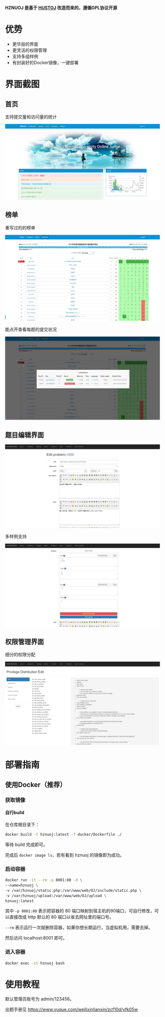 **HZNUOJ 是基于 [HUSTOJ](https://github.com/zhblue/hustoj) 改造而来的，遵循GPL协议开源**

# 优势

* 更华丽的界面
* 更灵活的权限管理
* 支持多组样例
* 有封装好的Docker镜像，一键部署


# 界面截图

## 首页

支持提交量和访问量的统计

![index](images/index.jpg)

## 榜单

重写过的的榜单

![board](images/board.jpg)

能点开查看每题的提交状况

![board2](images/board2.jpg)

## 题目编辑界面

![problem-edit](images/problem-edit.jpg)

多样例支持

![problem-edit](images/problem-edit2.jpg)

## 权限管理界面

细分的权限分配

![privilege](images/privilege.jpg)

# 部署指南

## 使用Docker（推荐）

### 获取镜像

#### 自行build

在仓库根目录下：

```bash
docker build -t hznuoj:latest -f docker/Dockerfile ./
```

等待 build 完成即可。

完成后 `docker image ls`，若有看到 hznuoj 的镜像即为成功。

### 启动容器

```bash
docker run -it --rm -p 8001:80 -d \
--name=hznuoj \
-v /var/hznuoj/static.php:/var/www/web/OJ/include/static.php \
-v /var/hznuoj/upload:/var/www/web/OJ/upload \
hznuoj:latest
```

其中 `-p 8001:80` 表示把容器的 80 端口映射到宿主机的90端口，可自行修改，可以直接改成 http 默认的 80 端口以省去网址里的端口号。

`--rm` 表示运行一次就删除容器，如果你想长期运行，当虚拟机用，需要去掉。

然后访问 localhost:8001 即可。

### 进入容器

```bash
docker exec -it hznuoj bash
```

# 使用教程

默认管理员账号为 admin/123456。

出题手册见 https://www.yuque.com/weilixinlianxin/zcf10d/yfk05w
